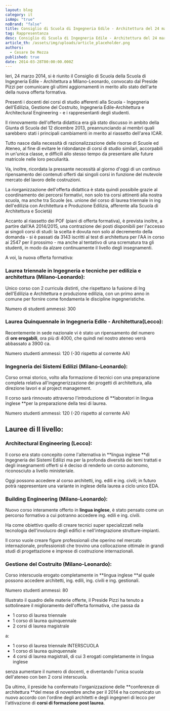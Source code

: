 ```yaml
---
layout: blog
category: it
isAmp: "true"
noBrand: "false"
title: Consiglio di Scuola di Ingegneria Edile - Architettura del 24 marzo 2014
tag: Rappresentanza
desc: Consiglio di Scuola di Ingegneria Edile - Architettura del 24 marzo 2014
article_th: /assets/img/uploads/article_placeholder.png
authors:
  - Cesare De Mezza
published: true
date: 2014-03-28T00:00:00.000Z
---
```


Ieri, 24 marzo 2014, si è riunito il Consiglio di Scuola della Scuola di Ingegneria Edile - Architettura a Milano-Leonardo, convocato dal Preside Pizzi per comunicare gli ultimi aggiornamenti in merito allo stato dell'arte della nuova offerta formativa.

Presenti i docenti dei corsi di studio afferenti alla Scuola - Ingegneria dell'Edilizia, Gestione del Costruito, Ingegneria Edile-Architettura e Architectural Engineering - e i rappresentanti degli studenti.

Il rinnovamento dell'offerta didattica era già stato discusso in ambito della Giunta di Scuola del 12 dicembre 2013, preannunciando ai membri quali sarebbero stati i principali cambiamenti in merito al riassetto dell'area ICAR.

Tutto nasce dalla necessità di razionalizzazione delle risorse di Scuole ed Ateneo, al fine di evitare le ridondanze di corsi di studio similari, accorpabili in un'unica classe, e difficili allo stesso tempo da presentare alle future matricole nelle loro peculiarità.

Va, inoltre, ricordata la pressante necessità al giorno d'oggi di un continuo ripensamento dei contenuti offerti dai singoli corsi in funzione del mutevole mercato del lavoro delle costruzioni.

La riorganizzazione dell'offerta didattica è stata quindi possibile grazie al coordinamento dei percorsi formativi, non solo tra corsi attinenti alla nostra scuola, ma anche tra Scuole (es. unione del corso di laurea triennale in ing dell'edilizia con Architettura e Produzione Edilizia, afferente alla Scuola di Architettura e Società)

Accanto al riassetto dei POF (piani di offerta formativa), è prevista inoltre, a partire dall'AA 2014/2015, una contrazione dei posti disponibili per l'accesso ai singoli corsi di studi: la scelta è dovuta non solo al decremento della domanda - si è passati da 3143 iscritti al test di architettura per l'AA in corso ai 2547 per il prossimo - ma anche al tentativo di una scrematura tra gli studenti, in modo da alzare continuamente il livello degli insegnamenti.

A voi, la nuova offerta formativa:

### Laurea triennale in Ingegneria e tecniche per edilizia e architettura (Milano-Leonardo):

Unico corso con 2 curricula distinti, che rispettano la fusione di Ing dell'Edilizia e Architettura e produzione edilizia, con un primo anno in comune per fornire come fondamenta le discipline ingegneristiche.

Numero di studenti ammessi: 300

### Laurea Quinquennale in Ingegneria Edile - Architettura(Lecco):

Recentemente in sede nazionale vi è stato un ripensamento del numero di **ore erogabili**, ora più di 4000, che quindi nel nostro ateneo verrà abbassato a 3900 ca.

Numero studenti ammessi: 120 (-30 rispetto al corrente AA)

### Ingegneria dei Sistemi Edilizi (Milano-Leonardo):

Corso ormai storico, volto alla formazione di tecnici con una preparazione completa relativa all'ingegnerizzazione dei progetti di architettura, alla direzione lavori e al project management.

Il corso sarà rinnovato attraverso l'introduzione di **laboratori in lingua inglese **per la preparazione della tesi di laurea.

Numero studenti ammessi: 120 (-20 rispetto al corrente AA)

Lauree di II livello:
---------------------

### Architectural Engineering (Lecco):

Il corso era stato concepito come l'alternativa in **lingua inglese **di Ingegneria dei Sistemi Edilizi ma per la profonda diversità dei temi trattati e degli insegnamenti offerti si è deciso di renderlo un corso autonomo, riconosciuto a livello ministeriale.

Oggi possono accedere al corso architetti, ing. edili e ing. civili; in futuro potrà rappresentare una variante in inglese della laurea a ciclo unico EDA.

### Building Engineering (Milano-Leonardo):

Nuovo corso interamente offerto in **lingua inglese**, è stato pensato come un percorso formativo a cui potranno accedere ing. edili e ing. civili.

Ha come obiettivo quello di creare tecnici super specializzati nella tecnologia dell'involucro degli edifici e nell'integrazione strutture-impianti.

Il corso vuole creare figure professionali che operino nel mercato internazionale, professionisti che trovino una collocazione ottimale in grandi studi di progettazione e imprese di costruzione internazionali.

### Gestione del Costruito (Milano-Leonardo):

Corso interscuola erogato completamente in **lingua inglese **al quale possono accedere architetti, ing. edili, ing. civili e ing. gestionali.

Numero studenti ammessi: 80

Illustrato il quadro delle materie offerte, il Preside Pizzi ha tenuto a sottolineare il miglioramento dell'offerta formativa, che passa da

*   1 corso di laurea triennale
*   1 corso di laurea quinquennale
*   2 corsi di laurea magistrale

a:

*   1 corso di laurea triennale INTERSCUOLA
*   1 corso di laurea quinquennale
*   4 corsi di laurea magistrali, di cui 3 erogati completamente in lingua inglese

senza aumentare il numero di docenti, e diventando l'unica scuola dell'ateneo con ben 2 corsi interscuola.

Da ultimo, il preside ha confermato l'organizzazione delle **conferenze di architettura **del mese di novembre anche per il 2014 e ha comunicato un nuovo accordo con l'ordine degli architetti e degli ingegneri di lecco per l'attivazione di **corsi di formazione post laurea**.
